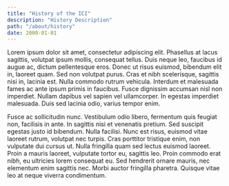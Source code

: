 ```yaml
---
title: "History of the ICI"
description: "History Description"
path: "/about/history"
date: 2000-01-01
---
```





Lorem ipsum dolor sit amet, consectetur adipiscing elit. Phasellus at lacus sagittis, volutpat ipsum mollis, consequat tellus. Duis neque leo, faucibus id augue ac, dictum pellentesque eros. Donec ut risus euismod, bibendum elit in, laoreet quam. Sed non volutpat purus. Cras et nibh scelerisque, sagittis nisi in, lacinia est. Nulla commodo rutrum vehicula. Interdum et malesuada fames ac ante ipsum primis in faucibus. Fusce dignissim accumsan nisl non imperdiet. Nullam dapibus vel sapien vel ullamcorper. In egestas imperdiet malesuada. Duis sed lacinia odio, varius tempor enim.

Fusce ac sollicitudin nunc. Vestibulum odio libero, fermentum quis feugiat non, facilisis in ante. In sagittis nisi et venenatis pretium. Sed suscipit egestas justo id bibendum. Nulla facilisi. Nunc est risus, euismod vitae laoreet rutrum, volutpat nec turpis. Cras porttitor tristique enim, non vulputate dui cursus ut. Nulla fringilla quam sed lectus euismod laoreet. Proin a mauris laoreet, vulputate tortor eu, sagittis leo. Proin commodo erat nibh, eu ultricies lorem consequat eu. Sed hendrerit ornare mauris, nec elementum enim sagittis nec. Morbi auctor fringilla pharetra. Quisque vitae leo at neque viverra condimentum.
